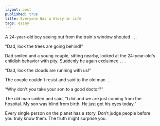 ```yaml
---
layout: post
published: true
title: Everyone Has a Story in Life
tags: essay    
---
```


A 24-year-old boy seeing out from the train's window shouted . . .

“Dad, look the trees are going behind!”

Dad smiled and a young couple, sitting nearby, looked at the
24-year-old's childish behavior with pity. Suddenly he again exclaimed . . .

“Dad, look the clouds are running with us!”

The couple couldn't resist and said to the old man . . .

“Why don't you take your son to a good doctor?”

The old man smiled and said, “I did and we are just coming from the
hospital. My son was blind from birth. He just got his eyes today.”

Every single person on the planet has a story. Don't judge people
before you truly know them. The truth might surprise you.

